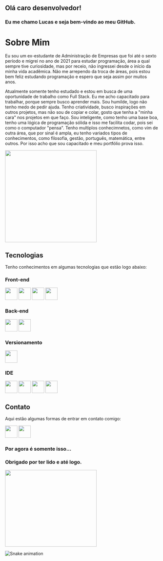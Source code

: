 ## Olá caro desenvolvedor!
### Eu me chamo Lucas e seja bem-vindo ao meu GitHub.
# Sobre Mim
Eu sou um ex-estudante de Administração de Empresas que foi até o sexto período e migrei no ano de 2021 para estudar programação, área a qual sempre tive curiosidade, mas por receio, não ingressei desde o início da minha vida acadêmica. Não me arrependo da troca de áreas, pois estou bem feliz estudando programação e espero que seja assim por muitos anos.

Atualmente somente tenho estudado e estou em busca de uma oportunidade de trabalho como Full Stack. Eu me acho capacitado para trabalhar, porque sempre busco aprender mais. Sou humilde, logo não tenho medo de pedir ajuda. Tenho criatividade, busco inspirações em outros projetos, mas não sou de copiar e colar, gosto que tenha a "minha cara" nos projetos em que faço. Sou inteligente, como tenho uma base boa, tenho uma lógica de programação sólida e isso me facilita codar, pois sei como o computador "pensa". Tenho multiplos conhecimnetos, como vim de outra área, que por sinal é ampla, eu tenho variados tipos de conhecimentos, como filosofia, gestão, português, matemática, entre outros. Por isso acho que sou capacitado e meu portfólio prova isso.

<img src="https://c.tenor.com/5ry-200hErMAAAAd/hacker-hacker-man.gif" width="300" height="300">

## Tecnologias
Tenho conhecimentos em algumas tecnologias que estão logo abaixo:
### Front-end
<img src="https://cdn.jsdelivr.net/gh/devicons/devicon/icons/html5/html5-original.svg" width="40" height="40"/> <img src="https://cdn.jsdelivr.net/gh/devicons/devicon/icons/css3/css3-original.svg" width="40" height="40" /> <img src="https://cdn.jsdelivr.net/gh/devicons/devicon/icons/javascript/javascript-original.svg" width="40" height="40"/> <img src="https://cdn.jsdelivr.net/gh/devicons/devicon/icons/figma/figma-original.svg" widht="40" height="40" />
### Back-end
<img src="https://cdn.jsdelivr.net/gh/devicons/devicon/icons/mysql/mysql-plain-wordmark.svg" width="40" height="40" /> <img src="https://cdn.jsdelivr.net/gh/devicons/devicon/icons/java/java-original-wordmark.svg" width="40" height="40"/> 
### Versionamento
<img src="https://cdn.jsdelivr.net/gh/devicons/devicon/icons/git/git-original.svg" widht="40" height="40" /> 

### IDE
<img src="https://cdn.jsdelivr.net/gh/devicons/devicon/icons/visualstudio/visualstudio-plain.svg" widht="40" height="40"/> <img src="https://cdn.worldvectorlogo.com/logos/eclipse-11.svg" width="40" height="40"/> <img src="https://cdn.worldvectorlogo.com/logos/sublime-text.svg" width="40" height="40"> <img src="https://encrypted-tbn0.gstatic.com/images?q=tbn:ANd9GcQA1v74gzrGiQbIhawCsbUfLGPxMXQpctH6EacYgjyQBEAzdJg3R-XHPiVxNt03_k_-lQY&usqp=CAU" widht="40" height="40">

## Contato
Aqui estão algumas formas de entrar em contato comigo:

<a href = "mailto:lucaspereiradelima2020@gmail.com"><img src="https://www.citypng.com/public/uploads/preview/-11597283936hxzfkdluih.png" widht="40" height="40" target="_blank"></a> <a href = "https://www.linkedin.com/in/lucas-pereira-de-lima-programador/"><img src="https://upload.wikimedia.org/wikipedia/commons/thumb/f/f8/LinkedIn_icon_circle.svg/2048px-LinkedIn_icon_circle.svg.png" widht="40" height="40" target="_blank"></a>

### Por agora é somente isso...
### Obrigado por ter lido e até logo.
<img src="https://c.tenor.com/p0kz7NOqxTkAAAAC/kaito-typing.gif" width="300" height="250">

![Snake animation](https://github.com/LucasDevRJ/LucasDevRJ/blob/output/github-contribution-grid-snake.svg)
